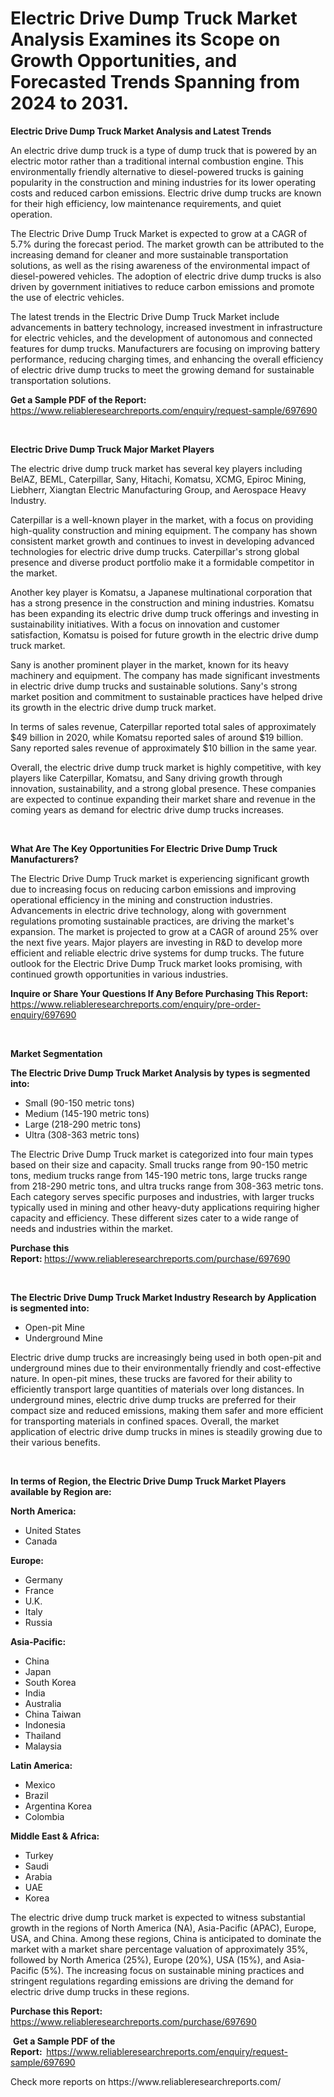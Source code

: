<p><h1>Electric Drive Dump Truck Market Analysis Examines its Scope on Growth Opportunities, and Forecasted Trends Spanning from 2024 to 2031.</h1></p><p><strong>Electric Drive Dump Truck Market Analysis and Latest Trends</strong></p>
<p><p>An electric drive dump truck is a type of dump truck that is powered by an electric motor rather than a traditional internal combustion engine. This environmentally friendly alternative to diesel-powered trucks is gaining popularity in the construction and mining industries for its lower operating costs and reduced carbon emissions. Electric drive dump trucks are known for their high efficiency, low maintenance requirements, and quiet operation.</p><p>The Electric Drive Dump Truck Market is expected to grow at a CAGR of 5.7% during the forecast period. The market growth can be attributed to the increasing demand for cleaner and more sustainable transportation solutions, as well as the rising awareness of the environmental impact of diesel-powered vehicles. The adoption of electric drive dump trucks is also driven by government initiatives to reduce carbon emissions and promote the use of electric vehicles.</p><p>The latest trends in the Electric Drive Dump Truck Market include advancements in battery technology, increased investment in infrastructure for electric vehicles, and the development of autonomous and connected features for dump trucks. Manufacturers are focusing on improving battery performance, reducing charging times, and enhancing the overall efficiency of electric drive dump trucks to meet the growing demand for sustainable transportation solutions.</p></p>
<p><strong>Get a Sample PDF of the Report:&nbsp;</strong> <a href="https://www.reliableresearchreports.com/enquiry/request-sample/697690">https://www.reliableresearchreports.com/enquiry/request-sample/697690</a></p>
<p>&nbsp;</p>
<p><strong>Electric Drive Dump Truck Major Market Players</strong></p>
<p><p>The electric drive dump truck market has several key players including BelAZ, BEML, Caterpillar, Sany, Hitachi, Komatsu, XCMG, Epiroc Mining, Liebherr, Xiangtan Electric Manufacturing Group, and Aerospace Heavy Industry.</p><p>Caterpillar is a well-known player in the market, with a focus on providing high-quality construction and mining equipment. The company has shown consistent market growth and continues to invest in developing advanced technologies for electric drive dump trucks. Caterpillar's strong global presence and diverse product portfolio make it a formidable competitor in the market.</p><p>Another key player is Komatsu, a Japanese multinational corporation that has a strong presence in the construction and mining industries. Komatsu has been expanding its electric drive dump truck offerings and investing in sustainability initiatives. With a focus on innovation and customer satisfaction, Komatsu is poised for future growth in the electric drive dump truck market.</p><p>Sany is another prominent player in the market, known for its heavy machinery and equipment. The company has made significant investments in electric drive dump trucks and sustainable solutions. Sany's strong market position and commitment to sustainable practices have helped drive its growth in the electric drive dump truck market.</p><p>In terms of sales revenue, Caterpillar reported total sales of approximately $49 billion in 2020, while Komatsu reported sales of around $19 billion. Sany reported sales revenue of approximately $10 billion in the same year.</p><p>Overall, the electric drive dump truck market is highly competitive, with key players like Caterpillar, Komatsu, and Sany driving growth through innovation, sustainability, and a strong global presence. These companies are expected to continue expanding their market share and revenue in the coming years as demand for electric drive dump trucks increases.</p></p>
<p>&nbsp;</p>
<p><strong>What Are The Key Opportunities For Electric Drive Dump Truck Manufacturers?</strong></p>
<p><p>The Electric Drive Dump Truck market is experiencing significant growth due to increasing focus on reducing carbon emissions and improving operational efficiency in the mining and construction industries. Advancements in electric drive technology, along with government regulations promoting sustainable practices, are driving the market's expansion. The market is projected to grow at a CAGR of around 25% over the next five years. Major players are investing in R&D to develop more efficient and reliable electric drive systems for dump trucks. The future outlook for the Electric Drive Dump Truck market looks promising, with continued growth opportunities in various industries.</p></p>
<p><strong>Inquire or Share Your Questions If Any Before Purchasing This Report:</strong> <a href="https://www.reliableresearchreports.com/enquiry/pre-order-enquiry/697690">https://www.reliableresearchreports.com/enquiry/pre-order-enquiry/697690</a></p>
<p>&nbsp;</p>
<p><strong>Market Segmentation</strong></p>
<p><strong>The Electric Drive Dump Truck Market Analysis by types is segmented into:</strong></p>
<p><ul><li>Small (90-150 metric tons)</li><li>Medium (145-190 metric tons)</li><li>Large (218-290 metric tons)</li><li>Ultra (308-363 metric tons)</li></ul></p>
<p><p>The Electric Drive Dump Truck market is categorized into four main types based on their size and capacity. Small trucks range from 90-150 metric tons, medium trucks range from 145-190 metric tons, large trucks range from 218-290 metric tons, and ultra trucks range from 308-363 metric tons. Each category serves specific purposes and industries, with larger trucks typically used in mining and other heavy-duty applications requiring higher capacity and efficiency. These different sizes cater to a wide range of needs and industries within the market.</p></p>
<p><strong>Purchase this Report:&nbsp;</strong><a href="https://www.reliableresearchreports.com/purchase/697690">https://www.reliableresearchreports.com/purchase/697690</a></p>
<p>&nbsp;</p>
<p><strong>The Electric Drive Dump Truck Market Industry Research by Application is segmented into:</strong></p>
<p><ul><li>Open-pit Mine</li><li>Underground Mine</li></ul></p>
<p><p>Electric drive dump trucks are increasingly being used in both open-pit and underground mines due to their environmentally friendly and cost-effective nature. In open-pit mines, these trucks are favored for their ability to efficiently transport large quantities of materials over long distances. In underground mines, electric drive dump trucks are preferred for their compact size and reduced emissions, making them safer and more efficient for transporting materials in confined spaces. Overall, the market application of electric drive dump trucks in mines is steadily growing due to their various benefits.</p></p>
<p>&nbsp;</p>
<p><strong>In terms of Region, the Electric Drive Dump Truck Market Players available by Region are:</strong></p>
<p>
    <p> <strong> North America: </strong>
        <ul>
            <li>United States</li>
            <li>Canada</li>
        </ul>
        </p> 
    <p> <strong> Europe: </strong>
        <ul>
            <li>Germany</li>
            <li>France</li>
            <li>U.K.</li>
            <li>Italy</li>
            <li>Russia</li>
        </ul>
        </p> 
    <p> <strong> Asia-Pacific: </strong>
        <ul>
            <li>China</li>
            <li>Japan</li>
            <li>South Korea</li>
            <li>India</li>
            <li>Australia</li>
            <li>China Taiwan</li>
            <li>Indonesia</li>
            <li>Thailand</li>
            <li>Malaysia</li>
        </ul>
        </p> 
    <p> <strong> Latin America: </strong>
        <ul>
            <li>Mexico</li>
            <li>Brazil</li>
            <li>Argentina Korea</li>
            <li>Colombia</li>
        </ul>
        </p> 
    <p> <strong> Middle East & Africa: </strong>
        <ul>
            <li>Turkey</li>
            <li>Saudi</li>
            <li>Arabia</li>
            <li>UAE</li>
            <li>Korea</li>
        </ul>
    </p>
    </p>
<p><p>The electric drive dump truck market is expected to witness substantial growth in the regions of North America (NA), Asia-Pacific (APAC), Europe, USA, and China. Among these regions, China is anticipated to dominate the market with a market share percentage valuation of approximately 35%, followed by North America (25%), Europe (20%), USA (15%), and Asia-Pacific (5%). The increasing focus on sustainable mining practices and stringent regulations regarding emissions are driving the demand for electric drive dump trucks in these regions.</p></p>
<p><strong>Purchase this Report: </strong><a href="https://www.reliableresearchreports.com/purchase/697690">https://www.reliableresearchreports.com/purchase/697690</a></p>
<p>&nbsp;<strong>Get a Sample PDF of the Report:&nbsp;&nbsp;</strong><a href="https://www.reliableresearchreports.com/enquiry/request-sample/697690">https://www.reliableresearchreports.com/enquiry/request-sample/697690</a></p>
<p><strong></strong></p>
<p>Check more reports on https://www.reliableresearchreports.com/</p>